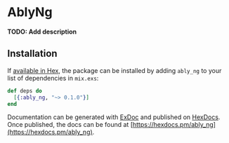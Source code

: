 # AblyNg

**TODO: Add description**

## Installation

If [available in Hex](https://hex.pm/docs/publish), the package can be installed
by adding `ably_ng` to your list of dependencies in `mix.exs`:

```elixir
def deps do
  [{:ably_ng, "~> 0.1.0"}]
end
```

Documentation can be generated with [ExDoc](https://github.com/elixir-lang/ex_doc)
and published on [HexDocs](https://hexdocs.pm). Once published, the docs can
be found at [https://hexdocs.pm/ably_ng](https://hexdocs.pm/ably_ng).

